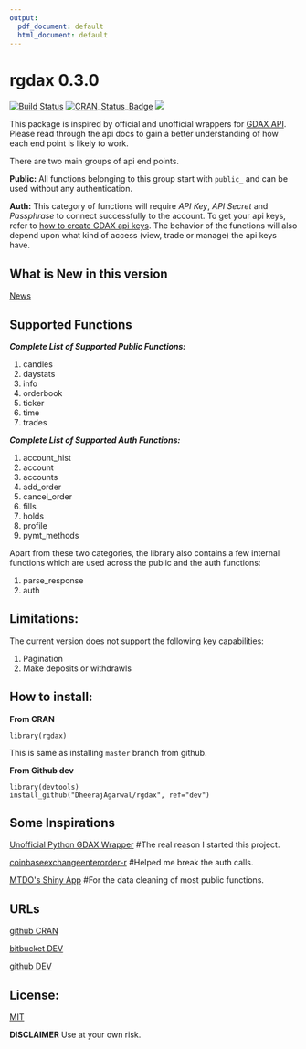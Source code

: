 ```yaml
---
output:
  pdf_document: default
  html_document: default
---
```

# rgdax 0.3.0

[![Build Status](https://travis-ci.org/DheerajAgarwal/rgdax.png?branch=dev)](https://travis-ci.org/DheerajAgarwal/rgdax)
[![CRAN_Status_Badge](http://www.r-pkg.org/badges/version/rgdax)](https://cran.r-project.org/package=rgdax)
![](https://cranlogs.r-pkg.org/badges/grand-total/rgdax?color=brightgreen)

This package is inspired by official and unofficial wrappers for [GDAX API](https://docs.gdax.com/#api).
Please read through the api docs to gain a better understanding of how each end point is likely to work.

There are two main groups of api end points.

**Public:** All functions belonging to this group start with `public_` and can be used without any authentication.

**Auth:** This category of functions will require _API Key_, _API Secret_ and _Passphrase_ to connect successfully to the account. To get your api keys, refer to [how to create GDAX api keys](
    https://support.gdax.com/customer/en/portal/articles/2425383-how-can-i-create-an-api-key-for-gdax-). The behavior of the functions will also depend upon what kind of access (view, trade or manage) the api keys have.
    
## What is New in this version

[News](./NEWS.md)

## Supported Functions

***Complete List of Supported Public Functions:***
1. candles
2. daystats
3. info
4. orderbook
5. ticker
6. time
7. trades

***Complete List of Supported Auth Functions:***
1. account_hist
2. account
3. accounts
4. add_order
5. cancel_order
6. fills
7. holds
8. profile
9. pymt_methods

Apart from these two categories, the library also contains a few internal functions which are used across the public and the auth functions:
1. parse_response
2. auth

## Limitations:
The current version does not support the following key capabilities:
1. Pagination   
2. Make deposits or withdrawls

## How to install:

**From CRAN**  
```
library(rgdax)
```
This is same as installing `master` branch from github.

**From Github dev**
```
library(devtools)
install_github("DheerajAgarwal/rgdax", ref="dev")
```

## Some Inspirations

[Unofficial Python GDAX Wrapper](https://github.com/danpaquin/gdax-python)  #The real reason I started this project.

[coinbaseexchangeenterorder-r](https://gist.github.com/gsee/b20b3b9893cd74e462a8) #Helped me break the auth calls.

[MTDO's Shiny App](https://github.com/mtdo/shiny-gdax) #For the data cleaning of most public functions.

## URLs   
[github CRAN](https://github.com/DheerajAgarwal/rgdax/tree/master)

[bitbucket DEV](https://bitbucket.org/DheerajdrjAgarwal/rgdax)

[github DEV](https://github.com/DheerajAgarwal/rgdax)

## License:
[MIT](https://github.com/DheerajAgarwal/rgdax/blob/master/LICENSE)

**DISCLAIMER** Use at your own risk.
